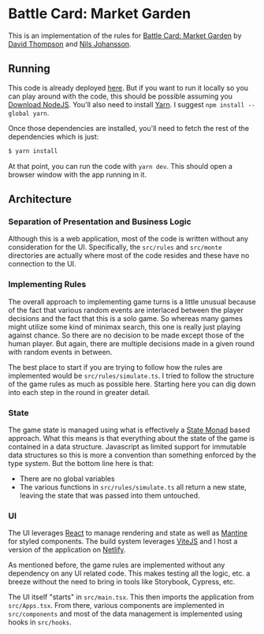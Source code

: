 # Battle Card: Market Garden

This is an implementation of the rules for [Battle Card: Market
Garden](https://twitter.com/mtiller/status/1605656408430477312) by [David
Thompson](https://twitter.com/djackthompson) and [Nils
Johansson](https://twitter.com/zweigefuhle).

## Running

This code is already deployed [here](https://game-too-far.netlify.app). But if
you want to run it locally so you can play around with the code, this should be
possible assuming you [Download NodeJS](https://nodejs.org/en/download/). You'll
also need to install
[Yarn](https://classic.yarnpkg.com/lang/en/docs/install/#mac-stable). I suggest
`npm install --global yarn`.

Once those dependencies are installed, you'll need to fetch the rest of the
dependencies which is just:

```sh
$ yarn install
```

At that point, you can run the code with `yarn dev`. This should open a browser
window with the app running in it.

## Architecture

### Separation of Presentation and Business Logic

Although this is a web application, most of the code is written without any
consideration for the UI. Specifically, the `src/rules` and `src/monte`
directories are actually where most of the code resides and these have no
connection to the UI.

### Implementing Rules

The overall approach to implementing game turns is a little unusual because of
the fact that various random events are interlaced between the player decisions
and the fact that this is a solo game. So whereas many games might utilize some
kind of minimax search, this one is really just playing against chance. So
there are no decision to be made except those of the human player. But again,
there are multiple decisions made in a given round with random events in
between.

The best place to start if you are trying to follow how the rules are
implemented would be `src/rules/simulate.ts`. I tried to follow the structure
of the game rules as much as possible here. Starting here you can dig down into
each step in the round in greater detail.

### State

The game state is managed using what is effectively a [State
Monad](<https://en.wikipedia.org/wiki/Monad_(functional_programming)#State_monads>)
based approach. What this means is that everything about the state of the game
is contained in a data structure. Javascript as limited support for immutable
data structures so this is more a convention than something enforced by the type
system. But the bottom line here is that:

- There are no global variables
- The various functions in `src/rules/simulate.ts` all return a new state,
  leaving the state that was passed into them untouched.

### UI

The UI leverages [React](https://reactjs.org/) to manage rendering and state as well as [Mantine](https://mantine.dev/) for styled components. The build system leverages [ViteJS](https://vitejs.dev/) and I host a version of the application on [Netlify](https://www.netlify.com/).

As mentioned before, the game rules are implemented without any dependency on any UI related code. This makes testing all the logic, etc. a breeze without the need to bring in tools like Storybook, Cypress, etc.

The UI itself "starts" in `src/main.tsx`. This then imports the application
from `src/Apps.tsx`. From there, various components are implemented in
`src/components` and most of the data management is implemented using hooks in
`src/hooks`.
